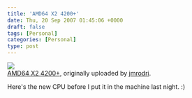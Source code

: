 ```yaml
---
title: 'AMD64 X2 4200+'
date: Thu, 20 Sep 2007 01:45:06 +0000
draft: false
tags: [Personal]
categories: [Personal]
type: post
---
```


[![](http://farm2.static.flickr.com/1357/1410423754_c33e4c9d48.jpg)](http://www.flickr.com/photos/jmrodri/1410423754/ "photo sharing")  
[AMD64 X2 4200+](http://www.flickr.com/photos/jmrodri/1410423754/), originally uploaded by [jmrodri](http://www.flickr.com/people/jmrodri/).

Here's the new CPU before I put it in the machine last night. :)